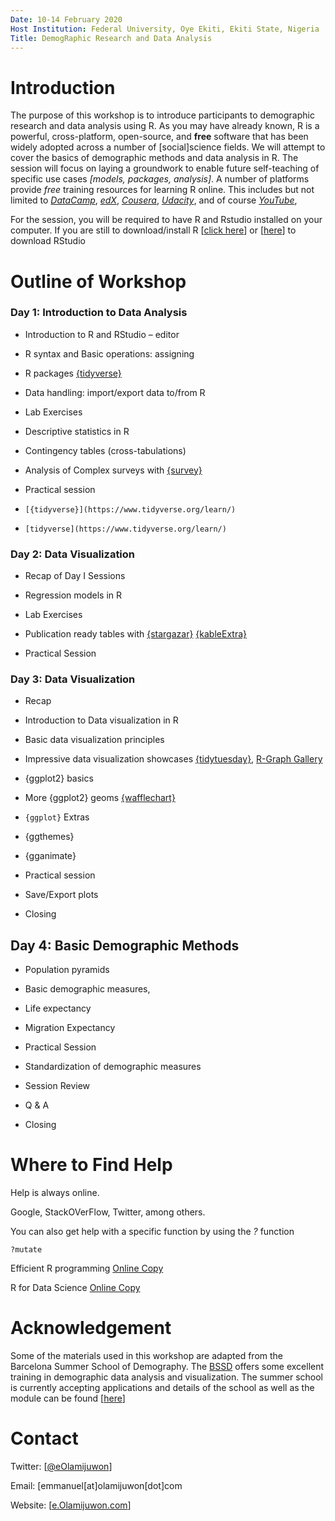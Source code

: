 ```yaml
---
Date: 10-14 February 2020
Host Institution: Federal University, Oye Ekiti, Ekiti State, Nigeria
Title: DemogRaphic Research and Data Analysis
---
```



# Introduction

The purpose of this workshop is to introduce participants to demographic research and data analysis using R. As you may have already known, R is a powerful, cross-platform, open-source, and **free** software that has been widely adopted across a number of [social]science fields. We will attempt to cover the basics of demographic methods and data analysis in R. The session will focus on laying a groundwork to enable future self-teaching of specific use cases *[models, packages, analysis]*. A number of platforms provide *free* training resources for learning R online. This includes but not limited to *[DataCamp](https://www.datacamp.com/)*, *[edX](https://www.edx.org/)*, *[Cousera](https://www.coursera.org/)*, *[Udacity](https://www.udacity.com/)*, and of course *[YouTube](https://www.youtube.com/)*, 


For the session, you will be required to have R and Rstudio installed on your computer. If you are still to download/install R [[click here](https://cloud.r-project.org/)] or [[here](https://rstudio.com/products/rstudio/download/)] to download RStudio


# Outline of Workshop

### Day 1: Introduction to Data Analysis

-  Introduction to R and RStudio – editor

+  R syntax and Basic operations: assigning

+  R packages [{tidyverse}](https://www.tidyverse.org/learn/) 
    
-  Data handling: import/export data to/from R
		
-  Lab Exercises

-  Descriptive statistics in R

-  Contingency tables (cross-tabulations)

-  Analysis of Complex surveys with [{survey}](http://asdfree.com/demographic-and-health-surveys-dhs.html)

-  Practical session

- `[{tidyverse}](https://www.tidyverse.org/learn/)`

-  `[tidyverse](https://www.tidyverse.org/learn/)`

                
### Day 2: Data Visualization

-  Recap of Day I Sessions

-  Regression models in R

-  Lab Exercises

-  Publication ready tables with [{stargazar}](https://www.jakeruss.com/cheatsheets/stargazer/) [{kableExtra}](http://haozhu233.github.io/kableExtra/awesome_table_in_html.html)

-  Practical Session


### Day 3: Data Visualization

-  Recap

-  Introduction to Data visualization in R

-  Basic data visualization principles
-  Impressive data visualization showcases [{tidytuesday}](https://nsgrantham.shinyapps.io/tidytuesdayrocks/), [R-Graph Gallery](https://www.r-graph-gallery.com/index.html)

-  {ggplot2} basics

-  More {ggplot2} geoms [{wafflechart}](https://github.com/hrbrmstr/waffle)

- `{ggplot}` Extras
-  {ggthemes}
-  {gganimate}

-  Practical session

-  Save/Export plots

-  Closing


## Day 4: Basic Demographic Methods


-  Population pyramids

-  Basic demographic  measures,

-  Life expectancy

-  Migration Expectancy

-  Practical Session

-  Standardization of demographic measures

-  Session Review

-  Q & A

-  Closing 


# Where to Find Help

Help is always online.

Google, StackOVerFlow, Twitter, among others.

You can also get help with a specific function by using the *?* function

```{r}
?mutate
```

Efficient R programming [Online Copy](https://csgillespie.github.io/efficientR/)

R for Data Science [Online Copy](https://r4ds.had.co.nz/)


# Acknowledgement

Some of the materials used in this workshop are adapted from the Barcelona Summer School of Demography. The [BSSD](https://ced.uab.cat/en/courses/barcelona-summer-school-of-demography/) offers some excellent training in demographic data analysis and visualization. The summer school is currently accepting applications and details of the school as well as the module can be found [[here](https://ced.uab.cat/en/courses/barcelona-summer-school-of-demography/)]



# Contact

Twitter: [[@eOlamijuwon](https://twitter.com/eolamijuwon/)]

Email: [emmanuel[at]olamijuwon[dot]com

Website: [[e.Olamijuwon.com](https://e.olamijuwon.com/)]
